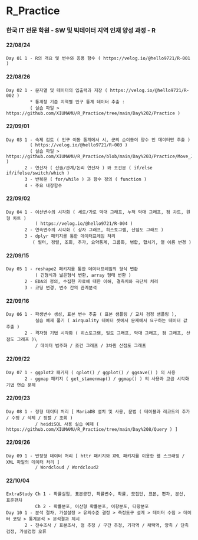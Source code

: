 # R_Practice
### 한국 IT 전문 학원 - SW 및 빅데이터 지역 인재 양성 과정 - R
####
#### 22/08/24  
    Day 01 1 - R의 개요 및 변수와 응용 함수 ( https://velog.io/@hello9721/R-001 ) 
#### 22/08/26  
    Day 02 1 - 문자열 및 데이터의 입출력과 저장 ( https://velog.io/@hello9721/R-002 )
             * 통계청 기준 지역별 인구 통계 데이터 추출 :  
             ( 실습 파일 > https://github.com/XIUMAMU/R_Practice/tree/main/Day%202/Practice )
#### 22/09/01
    Day 03 1 - 숙제 검토 ( 인구 이동 통계에서 시, 군의 순이동이 양수 인 데이터만 추출 )
             ( https://velog.io/@hello9721/R-003 )
             ( 실습 파일 > https://github.com/XIUMAMU/R_Practice/blob/main/Day%203/Practice/Move_July.csv )
           2 - 연산자 ( 산술/관계/논리 연산자 ) 와 조건문 ( if/else if/ifelse/switch/which )
           3 - 반복문 ( for/while ) 과 함수 정의 ( function )
           4 - 주요 내장함수
#### 22/09/02
    Day 04 1 - 이산변수의 시각화 ( 세로/가로 막대 그래프, 누적 막대 그래프, 점 차트, 원형 차트 )
               ( https://velog.io/@hello9721/R-004 )
           2 - 연속변수의 시각화 ( 상자 그래프, 히스토그램, 산점도 그래프 )
           3 - dplyr 패키지를 통한 데이터프레임 처리
              ( 필터, 정렬, 조회, 추가, 요약통계, 그룹화, 병합, 합치기, 열 이름 변경 )
#### 22/09/15
    Day 05 1 - reshape2 패키지를 통한 데이터프레임의 형식 변환
               ( 긴형식과 넒은형식 변환, array 형태 변환 )
           2 - EDA의 정의, 수집한 자료에 대한 이해, 결측치와 극단치 처리
           3 - 코딩 변경, 변수 간의 관계분석
#### 22/09/16
    Day 06 1 - 파생변수 생성, 표본 변수 추출 ( 표본 샘플링 / 교차 검정 샘플링 ),
               실습 예제 풀기 ( airquality 데이터 셋에서 문제에서 요구하는 데이터 값 추출 )
           2 - 격자형 기법 시각화 ( 히스토그램, 밀도 그래프, 막대 그래프, 점 그래프, 산점도 그래프 )\
               / 데이터 범주화 / 조건 그래프 / 3차원 산점도 그래프
#### 22/09/22
    Day 07 1 - ggplot2 패키지 ( qplot() / ggplot() / ggsave() ) 의 사용
           2 - ggmap 패키지 ( get_stamenmap() / ggmap() ) 의 사용과 고급 시각화 기법 연습 문제
#### 22/09/23
    Day 08 1 - 정형 데이터 처리 [ MariaDB 설치 및 사용, 문법 ( 테이블과 레코드의 추가 / 수정 / 삭제 / 정렬 / 조회 )
               / heidiSQL 사용 실습 예제 ( https://github.com/XIUMAMU/R_Practice/tree/main/Day%208/Query ) ]
#### 22/09/26
    Day 09 1 - 반정형 데이터 처리 [ httr 패키지와 XML 패키지를 이용한 웹 스크래핑 / XML 파일의 데이터 처리 ]
               / Wordcloud / Wordcloud2
#### 22/10/04
    ExtraStudy Ch 1 - 확률실험, 표본공간, 확률변수, 확률, 모집단, 표본, 편차, 분산, 표준편차
               Ch 2 - 확률분포, 이산형 확률분포, 이항분포, 다항분포
    Day 10 1 - 분석 절차, 가설설정 > 유의수준 결정 > 측정도구 설계 > 데이터 수집 > 데이터 코딩 > 통계분석 > 분석결과 제시
           2 - 전수조사 / 표본조사, 점 추정 / 구간 추정, 기각역 / 채택역, 양측 / 단측 검정, 가설검정 오류
